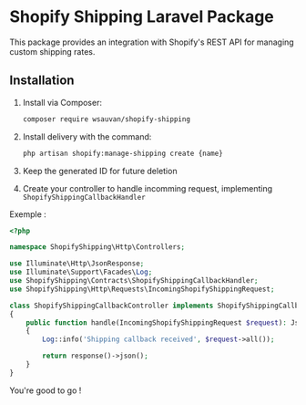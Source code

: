 # Shopify Shipping Laravel Package

This package provides an integration with Shopify's REST API for managing custom shipping rates.

## Installation

1. Install via Composer:
   ```bash
   composer require wsauvan/shopify-shipping

2. Install delivery with the command:
   ```bash
   php artisan shopify:manage-shipping create {name}

3. Keep the generated ID for future deletion

4. Create your controller to handle incomming request, implementing `ShopifyShippingCallbackHandler`

Exemple : 
```php
<?php

namespace ShopifyShipping\Http\Controllers;

use Illuminate\Http\JsonResponse;
use Illuminate\Support\Facades\Log;
use ShopifyShipping\Contracts\ShopifyShippingCallbackHandler;
use ShopifyShipping\Http\Requests\IncomingShopifyShippingRequest;

class ShopifyShippingCallbackController implements ShopifyShippingCallbackHandler
{
    public function handle(IncomingShopifyShippingRequest $request): JsonResponse
    {
        Log::info('Shipping callback received', $request->all());

        return response()->json();
    }
}
```

You're good to go !
